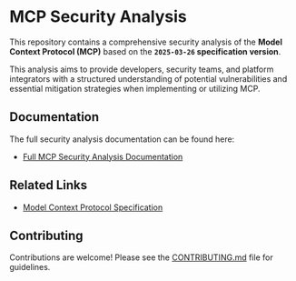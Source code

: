# MCP Security Analysis

This repository contains a comprehensive security analysis of the **Model Context Protocol (MCP)** based on the **`2025-03-26` specification version**.

This analysis aims to provide developers, security teams, and platform integrators with a structured understanding of potential vulnerabilities and essential mitigation strategies when implementing or utilizing MCP.

## Documentation

The full security analysis documentation can be found here:

*   [Full MCP Security Analysis Documentation](https://eilonc-dev.github.io/mcp-security-analysis)

## Related Links

*   [Model Context Protocol Specification](https://modelcontextprotocol.io/)

## Contributing

Contributions are welcome! Please see the [CONTRIBUTING.md](CONTRIBUTING.md) file for guidelines. 